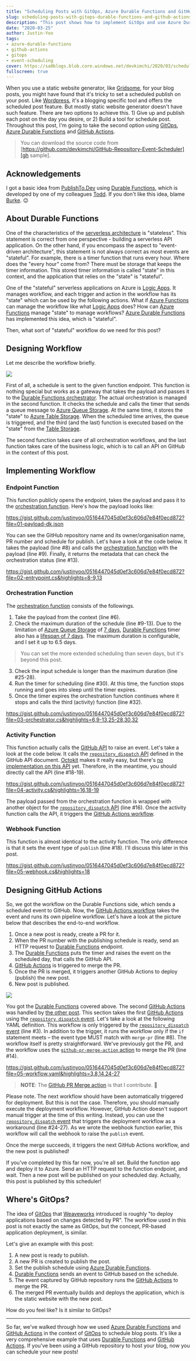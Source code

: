 ```yaml
---
title: "Scheduling Posts with GitOps, Azure Durable Functions and GitHub Actions"
slug: scheduling-posts-with-gitops-durable-functions-and-github-actions
description: "This post shows how to implement GitOps and use Azure Durable Functions and GitHub Actions to schedule blog posts."
date: "2020-03-25"
author: Justin-Yoo
tags:
- azure-durable-functions
- github-actions
- gitops
- event-scheduling
cover: https://sa0blogs.blob.core.windows.net/devkimchi/2020/03/scheduling-posts-with-gitops-durable-functions-and-github-actions-00.png
fullscreen: true
---
```


When you use a static website generator, like [Gridsome][gridsome], for your blog posts, you might have found that it's tricky to set a scheduled publish on your post. Like [Wordpress][wordpress], it's a blogging specific tool and offers the scheduled post feature. But mostly static website generator doesn't have such feature. There are two options to achieve this. 1) Give up and publish each post on the day you desire, or 2) Build a tool for schedule post. Throughout this post, I'm going to take the second option using [GitOps][weaveworks gitops], [Azure Durable Functions][az func durable] and [GitHub Actions][gh actions].

> You can download the source code from [https://github.com/devkimchi/GitHub-Repository-Event-Scheduler][gh sample].


## Acknowledgements ##

I got a basic idea from [PublishTo.Dev][todd publishtodev] using [Durable Functions][az func durable], which is developed by one of my colleagues [Todd][todd]. If you don't like this idea, blame [Burke][todd publishtodev about]. 😉


## About Durable Functions ##

One of the characteristics of the [serverless architecture][post serverless] is "stateless". This statement is correct from one perspective - building a serverless API application. On the other hand, if you encompass the aspect to "event-driven architecture", this statement is not always correct as most events are "stateful". For example, there is a timer function that runs every hour. Where does the "every hour" come from? There must be storage that keeps the timer information. This stored timer information is called "state" in this context, and the application that relies on the "state" is "stateful".

One of the "stateful" serverless applications on Azure is [Logic Apps][az logapp]. It manages workflow, and each trigger and action in the workflow has its "state" which can be used by the following actions. What if [Azure Functions][az func] can manage the workflow like what [Logic Apps][az logapp] does? How can [Azure Functions][az func] manage "state" to manage workflows? [Azure Durable Functions][az func durable] has implemented this idea, which is "stateful".

Then, what sort of "stateful" workflow do we need for this post?


## Designing Workflow ##

Let me describe the workflow briefly.

![][image-01]

First of all, a schedule is sent to the given function endpoint. This function is nothing special but works as a gateway that takes the payload and passes it to the [Durable Functions orchestrator][az func durable orchestrations]. The actual orchestration is managed in the second function. It checks the schedule and calls the timer that sends a queue message to [Azure Queue Storage][az storage queue]. At the same time, it stores the "state" to [Azure Table Storage][az storage table]. When the scheduled time arrives, the queue is triggered, and the third (and the last) function is executed based on the "state" from the [Table Storage][az storage table].

The second function takes care of all orchestration workflows, and the last function takes care of the business logic, which is to call an API on GitHub in the context of this post.


## Implementing Workflow ##

### Endpoint Function ###

This function publicly opens the endpoint, takes the payload and pass it to the [orchestration function][az func durable orchestrations]. Here's how the payload looks like:

https://gist.github.com/justinyoo/0516447045d0ef3c606d7e84f0ecd872?file=01-payload-dk.json

You can see the GitHub repository name and its owner/organisation name, PR number and schedule for publish. Let's have a look at the code below. It takes the payload (line #8) and calls the [orchestration function][az func durable orchestrations] with the payload (line #9). Finally, it returns the metadata that can check the orchestration status (line #13).

https://gist.github.com/justinyoo/0516447045d0ef3c606d7e84f0ecd872?file=02-entrypoint.cs&highlights=8-9,13


### Orchestration Function ###

The [orchestration function][az func durable orchestrations] consists of the followings.

1. Take the payload from the context (line #6).
2. Check the maximum duration of the schedule (line #9-13). Due to the limitation of [Azure Queue Storage][az storage queue] of [7 days][az storage queue lifespan], [Durable Functions][az func durable] timer also has a [lifespan of 7 days][az func durable timer limitations]. The maximum duration is configurable, and I set it up to 6.5 days.

> You can set the more extended scheduling than seven days, but it's beyond this post.

3. Check the input schedule is longer than the maximum duration (line #25-28).
4. Run the timer for scheduling (line #30). At this time, the function stops running and goes into sleep until the timer expires.
5. Once the timer expires the orchestration function continues where it stops and calls the third (activity) function (line #32).

https://gist.github.com/justinyoo/0516447045d0ef3c606d7e84f0ecd872?file=03-orchestrator.cs&highlights=6,9-13,25-28,30,32


### Activity Function ###

This function actually calls the [GitHub API][gh api] to raise an event. Let's take a look at the code below. It calls the [`repository_dispatch` API][gh api repository dispatch] defined in the GitHub API document. [Octokit][octokit] makes it really easy, but there's [no implementation on this API][octokit issue] yet. Therefore, in the meantime, you should directly call the API (line #18-19).

https://gist.github.com/justinyoo/0516447045d0ef3c606d7e84f0ecd872?file=04-activity.cs&highlights=16,18-19

The payload passed from the orchestration function is wrapped with another object for the [`repository_dispatch` API][gh api repository dispatch] (line #16). Once the activity function calls the API, it triggers the [GitHub Actions workflow][gh actions repository dispatch].


### Webhook Function ###

This function is almost identical to the activity function. The only difference is that it sets the event type of `publish` (line #18). I'll discuss this later in this post.

https://gist.github.com/justinyoo/0516447045d0ef3c606d7e84f0ecd872?file=05-webhook.cs&highlights=18


## Designing GitHub Actions ##

So, we got the workflow on the Durable Functions side, which sends a scheduled event to GitHub. Now, the [GitHub Actions workflow][gh actions repository dispatch] takes the event and runs its own pipeline workflow. Let's have a look at the picture below that describes the end-to-end workflow.

1. Once a new post is ready, create a PR for it.
2. When the PR number with the publishing schedule is ready, send an HTTP request to [Durable Functions][az func durable] endpoint.
3. The [Durable Functions][az func durable] puts the timer and raises the event on the scheduled day, that calls the GitHub API.
4. [GitHub Actions][gh actions] is triggered to merge the PR.
5. Once the PR is merged, it triggers another GitHub Actions to deploy (publish) the new post.
6. New post is published.

![][image-02]

You got the [Durable Functions][az func durable] covered above. The second [GitHub Actions][gh actions] was handled by [the other post][post prev]. This section takes the first [GitHub Actions][gh actions] using the [`repository dispatch` event][gh actions repository dispatch]. Let's take a look at the following YAML definition. This workflow is only triggered by the [`repository_dispatch` event][gh actions repository dispatch] (line #3). In addition to the trigger, it runs the workflow only if the `if` statement meets &ndash; the event type MUST match with `merge-pr` (line #8). The workflow itself is pretty straightforward. We've previously got the PR, and the workflow uses the [`github-pr-merge-action` action][gh actions merge] to merge the PR (line #14).

https://gist.github.com/justinyoo/0516447045d0ef3c606d7e84f0ecd872?file=05-workflow.yaml&highlights=3,8,14,24-27

> **NOTE**: The [GitHub PR Merge action][gh actions merge] is that I contribute. 🙈

Please note. The next workflow should have been automatically triggered for deployment. But this is not the case. Therefore, you should manually execute the deployment workflow. However, GitHub Action doesn't support manual trigger at the time of this writing. Instead, you can use the [`repository_dispatch` event][gh actions repository dispatch] that triggers the deployment workflow as a workaround (line #24-27). As we wrote the webhook function earlier, this workflow will call the webhook to raise the `publish` event.

Once the merge succeeds, it triggers the next GitHub Actions workflow, and the new post is published!

If you've completed by this far now, you're all set. Build the function app and deploy it to Azure. Send an HTTP request to the function endpoint, and wait. Then a new post will be published on your scheduled day. Actually, this post is published by this scheduler!


## Where's GitOps? ##

The idea of [GitOps][weaveworks gitops] that [Weaveworks][weaveworks] introduced is roughly "to deploy applications based on changes detected by PR". The workflow used in this post is not exactly the same as GitOps, but the concept, PR-based application deployment, is similar.

Let's give an example with this post:

1. A new post is ready to publish.
2. A new PR is created to publish the post.
3. Set the publish schedule using [Azure Durable Functions][az func durable].
4. [Durable Functions][az func durable] sends an event to GitHub based on the schedule.
5. The event captured by GitHub repository runs the [GitHub Actions][gh actions] to merge the PR.
6. The merged PR eventually builds and deploys the application, which is the static website with the new post.

How do you feel like? Is it similar to GitOps?

---

So far, we've walked through how we used [Azure Durable Functions][az func durable] and [GitHub Actions][gh actions] in the context of [GitOps][weaveworks gitops] to schedule blog posts. It's like a very comprehensive example that uses [Durable Functions][az func durable] and [GitHub Actions][gh actions]. If you've been using a GitHub repository to host your blog, now you can schedule your new posts!


[image-01]: https://sa0blogs.blob.core.windows.net/devkimchi/2020/03/scheduling-posts-with-gitops-durable-functions-and-github-actions-01.png
[image-02]: https://sa0blogs.blob.core.windows.net/devkimchi/2020/03/scheduling-posts-with-gitops-durable-functions-and-github-actions-02.png

[post serverless]: https://martinfowler.com/articles/serverless.html
[post prev]: https://devkimchi.com/2020/01/03/migrating-wordpress-to-gridsome-on-netlify-through-github-actions/

[todd]: https://twitter.com/toddanglin
[todd publishtodev]: https://www.publishto.dev/
[todd publishtodev about]: https://www.publishto.dev/about

[gh sample]: https://github.com/devkimchi/GitHub-Repository-Event-Scheduler
[gh actions]: https://github.com/features/actions
[gh actions repository dispatch]: https://help.github.com/en/actions/reference/events-that-trigger-workflows#external-events-repository_dispatch
[gh actions merge]: https://github.com/marketplace/actions/github-pr-merge-generic
[gh api]: https://developer.github.com/v3/
[gh api repository dispatch]: https://developer.github.com/v3/repos/#create-a-repository-dispatch-event

[az logapp]: https://docs.microsoft.com/azure/logic-apps/logic-apps-overview?WT.mc_id=devkimchicom-blog-juyoo
[az func]: https://docs.microsoft.com/azure/azure-functions/functions-overview?WT.mc_id=devkimchicom-blog-juyoo
[az func durable]: https://docs.microsoft.com/azure/azure-functions/durable/durable-functions-overview?tabs=csharp&WT.mc_id=devkimchicom-blog-juyoo
[az func durable orchestrations]: https://docs.microsoft.com/azure/azure-functions/durable/durable-functions-orchestrations?tabs=csharp&WT.mc_id=devkimchicom-blog-juyoo
[az func durable timer limitations]: https://docs.microsoft.com/azure/azure-functions/durable/durable-functions-timers?tabs=csharp&WT.mc_id=devkimchicom-blog-juyoo#timer-limitations

[az storage table]: https://docs.microsoft.com/azure/storage/tables/table-storage-overview?WT.mc_id=devkimchicom-blog-juyoo
[az storage queue]: https://docs.microsoft.com/azure/storage/queues/storage-queues-introduction?WT.mc_id=devkimchicom-blog-juyoo
[az storage queue lifespan]: https://github.com/Azure/azure-functions-durable-extension/issues/14

[octokit]: https://github.com/octokit/octokit.net
[octokit issue]: https://github.com/octokit/octokit.net/issues/2100

[gridsome]: https://gridsome.org/
[wordpress]: https://wordpress.org/
[devto]: https://dev.to/

[weaveworks]: https://www.weave.works/
[weaveworks gitops]: https://www.weave.works/blog/gitops-operations-by-pull-request
